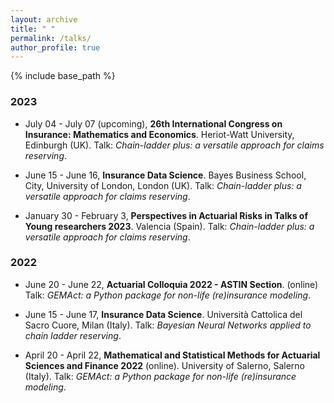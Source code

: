 ```yaml
---
layout: archive
title: " "
permalink: /talks/
author_profile: true
---
```


{% include base_path %}

### 2023

* July 04 - July 07 (upcoming), **26th International Congress on Insurance: Mathematics and Economics**. Heriot-Watt University, Edinburgh (UK). Talk: *Chain-ladder plus: a versatile approach for claims reserving*.

* June 15 - June 16, **Insurance Data Science**. Bayes Business School, City, University of London, London (UK). Talk: *Chain-ladder plus: a versatile approach for claims reserving*.

* January 30 - February 3, **Perspectives in Actuarial Risks in Talks of Young researchers 2023**. Valencia (Spain). Talk: *Chain-ladder plus: a versatile approach for claims reserving*.

### 2022

* June 20 - June 22, **Actuarial Colloquia 2022 - ASTIN Section**. (online) Talk: *GEMAct: a Python package for non-life (re)insurance modeling*.

* June 15 - June 17, **Insurance Data Science**. Università Cattolica del Sacro Cuore, Milan (Italy). Talk: *Bayesian Neural Networks applied to chain ladder reserving*.

* April 20 - April 22, **Mathematical and Statistical Methods for Actuarial Sciences and Finance 2022** (online). University of Salerno, Salerno (Italy). Talk: *GEMAct: a Python package for non-life (re)insurance modeling*.




